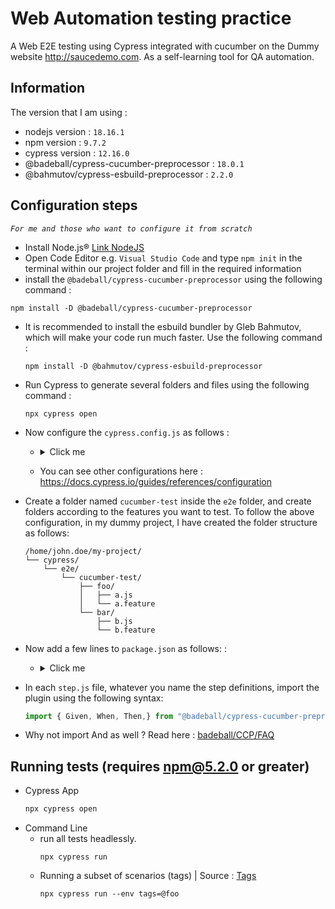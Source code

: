 # Web Automation testing practice

A Web E2E testing using Cypress integrated with cucumber on the Dummy website http://saucedemo.com. As a self-learning tool for QA automation.


## Information
The version that I am using :

- nodejs version : `18.16.1`
- npm version : `9.7.2`
- cypress version : `12.16.0`
- @badeball/cypress-cucumber-preprocessor : `18.0.1`
- @bahmutov/cypress-esbuild-preprocessor : `2.2.0`

## Configuration steps
*`For me and those who want to configure it from scratch`*
-  Install Node.js®  [Link NodeJS](https://nodejs.org/en)
-  Open Code Editor e.g. `Visual Studio Code` and type `npm init` in the terminal within our project folder and fill in the required information
  -  install the `@badeball/cypress-cucumber-preprocessor` using the following command : 
  ```
  npm install -D @badeball/cypress-cucumber-preprocessor
  ```
-  It is recommended to install the esbuild bundler by Gleb Bahmutov, which will make your code run much faster. Use the following command :
    ```
    npm install -D @bahmutov/cypress-esbuild-preprocessor
    ```
- Run Cypress to generate several folders and files using the following command :
  ```
  npx cypress open
  ```
- Now configure the `cypress.config.js` as follows :
  - <details>
    <summary>Click me</summary>
      
    ```js
    const { defineConfig } = require("cypress");
    const createBundler = require("@bahmutov/cypress-esbuild-preprocessor");
    const preprocessor = require("@badeball/cypress-cucumber-preprocessor");
    const createEsbuildPlugin = require("@badeball/cypress-cucumber-preprocessor/esbuild");
    
    async function setupNodeEvents(on, config) {
      // This is required for the preprocessor to be able to generate JSON reports after each run, and more,
      await preprocessor.addCucumberPreprocessorPlugin(on, config);
    
      on(
        "file:preprocessor",
        createBundler({
          plugins: [createEsbuildPlugin.default(config)],
        })
      );
    
      // Make sure to return the config object as it might have been modified by the plugin.
      return config;
    }
    
    module.exports = defineConfig({
      e2e: {
        baseUrl:"https://saucedemo.com/",
        specPattern: ["**/*.feature", "cypress/e2e/**/*.cy.{js,jsx,ts,tsx}"],
        setupNodeEvents,
        env: {
          omitFiltered: true,
          filterSpecs: true
        },
      },
    });
    ```  
    
    </details>
  - You can see other configurations here : https://docs.cypress.io/guides/references/configuration
- Create a folder named `cucumber-test` inside the `e2e` folder, and create folders according to the features you want to test. To follow the above configuration, in my dummy project, I have created the folder structure as follows:
  ```
  /home/john.doe/my-project/
  └── cypress/
      └── e2e/
          └── cucumber-test/
              ├── foo/
              │   ├── a.js
              │   └── a.feature
              └── bar/
                  ├── b.js
                  └── b.feature
  ```
- Now add a few lines to `package.json` as follows: :
  - <details>
    <summary>Click me</summary>
      
    ```json
    {
      "name": "cypress_cucumber",
      "version": "1.0.0",
      "description": "Cypress with cucumber",
      "main": "index.js",
      "scripts": {
        "test": "echo \"Error: no test specified\" && exit 1"
      },
      "keywords": [
        "Cypress",
        "BDD",
        "Cucumber"
      ],
      "author": "Sefti",
      "license": "ISC",
      "devDependencies": {
        "@badeball/cypress-cucumber-preprocessor": "^18.0.1",
        "@bahmutov/cypress-esbuild-preprocessor": "^2.2.0",
        "cypress": "^12.16.0"
      },
      "cypress-cucumber-preprocessor": {
        "stepDefinitions": "cypress/e2e/cucumber-test/**/*.{js,ts}",
        "html": {
          "enabled": true
        },
        "json": {
          "enabled": true
        }
      }
      
    }

    ```  
    
    </details>

- In each `step.js` file, whatever you name the step definitions, import the plugin using the following syntax:

  ```js
  import { Given, When, Then,} from "@badeball/cypress-cucumber-preprocessor"
  ```
- Why not import And as well ? Read here : [badeball/CCP/FAQ](https://github.com/badeball/cypress-cucumber-preprocessor/blob/master/docs/faq.md#function-members-and-and-but-are-missing)

## Running tests (requires npm@5.2.0 or greater)

- Cypress App 
  ```sh
  npx cypress open
  ``` 
- Command Line
  - run all tests headlessly.
    ```
    npx cypress run
    ```
  - Running a subset of scenarios (tags) | Source : [Tags](https://github.com/badeball/cypress-cucumber-preprocessor/blob/master/docs/tags.md)
    ```
    npx cypress run --env tags=@foo
    ```
